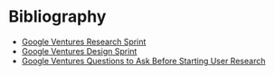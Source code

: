 # Bibliography

* [Google Ventures Research Sprint](http://www.gv.com/lib/the-gv-research-sprint-a-4-day-process-for-answering-important-startup-questions) 
* [Google Ventures Design Sprint](http://www.gv.com/sprint) 
* [Google Ventures Questions to Ask Before Starting User Research](http://www.gv.com/lib/questions-to-ask-before-starting-user-research) 

